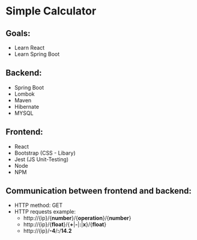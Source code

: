 # Simple Calculator

## Goals:

- Learn React
- Learn Spring Boot

## Backend:

- Spring Boot
- Lombok
- Maven
- Hibernate
- MYSQL

## Frontend:

- React
- Bootstrap (CSS - Libary)
- Jest (JS Unit-Testing)
- Node
- NPM

## Communication between frontend and backend:

- HTTP method: GET
- HTTP requests example:
  - http://{ip}/{**number**}/{**operation**}/{**number**}
  - http://{ip}/{**float**}/{**+**|**-**|**:**|**x**}/{**float**}
  - http://{ip}/**-4**/**:**/**14.2**
